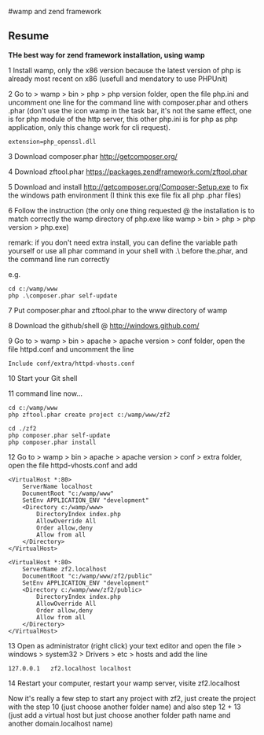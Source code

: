 #wamp and zend framework

Resume
------

**THe best way for zend framework installation, using wamp**

1 Install wamp, only the x86 version because the latest version of php is already most recent on x86 (usefull and mendatory to use PHPUnit)

2 Go to > wamp > bin > php > php version folder, open the file php.ini and uncomment one line for the command line with composer.phar and others .phar (don't use the icon wamp in the task bar, it's not the same effect, one is for php module of the http server, this other php.ini is for php as php application, only this change work for cli request).

```
extension=php_openssl.dll
```
3 Download composer.phar http://getcomposer.org/

4 Download zftool.phar https://packages.zendframework.com/zftool.phar

5 Download and install http://getcomposer.org/Composer-Setup.exe to fix the windows path environment (I think this exe file fix all php .phar files)

6 Follow the instruction (the only one thing requested @ the installation is to match correctly the wamp directory of php.exe like wamp > bin > php > php version > php.exe)

remark: if you don't need extra install, you can define the variable path yourself or use all phar command in your shell with .\ before the.phar, and the command line run correctly

e.g.

```
cd c:/wamp/www
php .\composer.phar self-update

```

7 Put composer.phar and zftool.phar to the www directory of wamp

8 Download the github/shell @ http://windows.github.com/

9 Go to > wamp > bin > apache > apache version > conf folder, open the file httpd.conf and uncomment the line

```
Include conf/extra/httpd-vhosts.conf

```

10 Start your Git shell

11 command line now...

```
cd c:/wamp/www
php zftool.phar create project c:/wamp/www/zf2

```

```
cd ./zf2
php composer.phar self-update
php composer.phar install

```

12 Go to > wamp > bin > apache > apache version > conf > extra folder, open the file httpd-vhosts.conf and add

```
<VirtualHost *:80>
    ServerName localhost
    DocumentRoot "c:/wamp/www"
    SetEnv APPLICATION_ENV "development"
    <Directory c:/wamp/www>
        DirectoryIndex index.php
        AllowOverride All
        Order allow,deny
        Allow from all
    </Directory>
</VirtualHost>

<VirtualHost *:80>
    ServerName zf2.localhost
    DocumentRoot "c:/wamp/www/zf2/public"
    SetEnv APPLICATION_ENV "development"
    <Directory c:/wamp/www/zf2/public>
        DirectoryIndex index.php
        AllowOverride All
        Order allow,deny
        Allow from all
    </Directory>
</VirtualHost>

```

13 Open as administrator (right click) your text editor and open the file > windows > system32 > Drivers > etc > hosts and add the line

```
127.0.0.1	zf2.localhost localhost

```

14 Restart your computer, restart your wamp server, visite zf2.localhost


Now it's really a few step to start any project with zf2, just create the project with the step 10 (just choose another folder name) and also step 12 + 13 (just add a virtual host but just choose another folder path name and another domain.localhost name)
